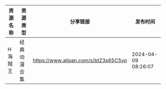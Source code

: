 | 资源名称 | 资源类型   | 分享链接                                 | 发布时间                |
| ---- | ------ | ------------------------------------ | ------------------- |
| H海贼王 | 经典动漫合集 | https://www.alipan.com/s/btZ3s65C5vo | 2024-04-09 08:26:07 |
